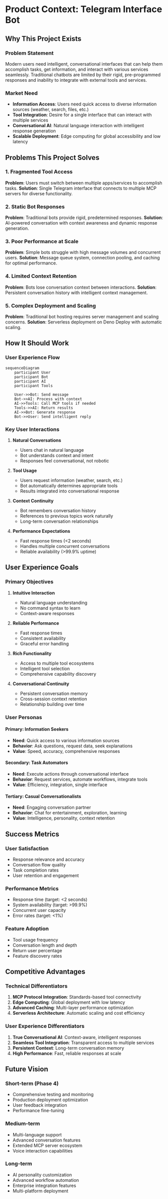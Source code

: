 # Product Context: Telegram Interface Bot

## Why This Project Exists

### Problem Statement
Modern users need intelligent, conversational interfaces that can help them accomplish tasks, get information, and interact with various services seamlessly. Traditional chatbots are limited by their rigid, pre-programmed responses and inability to integrate with external tools and services.

### Market Need
- **Information Access**: Users need quick access to diverse information sources (weather, search, files, etc.)
- **Tool Integration**: Desire for a single interface that can interact with multiple services
- **Conversational AI**: Natural language interaction with intelligent response generation
- **Scalable Deployment**: Edge computing for global accessibility and low latency

## Problems This Project Solves

### 1. Fragmented Tool Access
**Problem**: Users must switch between multiple apps/services to accomplish tasks.
**Solution**: Single Telegram interface that connects to multiple MCP servers for diverse functionality.

### 2. Static Bot Responses
**Problem**: Traditional bots provide rigid, predetermined responses.
**Solution**: AI-powered conversation with context awareness and dynamic response generation.

### 3. Poor Performance at Scale
**Problem**: Simple bots struggle with high message volumes and concurrent users.
**Solution**: Message queue system, connection pooling, and caching for optimal performance.

### 4. Limited Context Retention
**Problem**: Bots lose conversation context between interactions.
**Solution**: Persistent conversation history with intelligent context management.

### 5. Complex Deployment and Scaling
**Problem**: Traditional bot hosting requires server management and scaling concerns.
**Solution**: Serverless deployment on Deno Deploy with automatic scaling.

## How It Should Work

### User Experience Flow

```mermaid
sequenceDiagram
    participant User
    participant Bot
    participant AI
    participant Tools

    User->>Bot: Send message
    Bot->>AI: Process with context
    AI->>Tools: Call MCP tools if needed
    Tools->>AI: Return results
    AI->>Bot: Generate response
    Bot->>User: Send intelligent reply
```

### Key User Interactions

1. **Natural Conversations**
   - Users chat in natural language
   - Bot understands context and intent
   - Responses feel conversational, not robotic

2. **Tool Usage**
   - Users request information (weather, search, etc.)
   - Bot automatically determines appropriate tools
   - Results integrated into conversational response

3. **Context Continuity**
   - Bot remembers conversation history
   - References to previous topics work naturally
   - Long-term conversation relationships

4. **Performance Expectations**
   - Fast response times (<2 seconds)
   - Handles multiple concurrent conversations
   - Reliable availability (>99.9% uptime)

## User Experience Goals

### Primary Objectives

1. **Intuitive Interaction**
   - Natural language understanding
   - No command syntax to learn
   - Context-aware responses

2. **Reliable Performance**
   - Fast response times
   - Consistent availability
   - Graceful error handling

3. **Rich Functionality**
   - Access to multiple tool ecosystems
   - Intelligent tool selection
   - Comprehensive capability discovery

4. **Conversational Continuity**
   - Persistent conversation memory
   - Cross-session context retention
   - Relationship building over time

### User Personas

#### Primary: Information Seekers
- **Need**: Quick access to various information sources
- **Behavior**: Ask questions, request data, seek explanations
- **Value**: Speed, accuracy, comprehensive responses

#### Secondary: Task Automators
- **Need**: Execute actions through conversational interface
- **Behavior**: Request services, automate workflows, integrate tools
- **Value**: Efficiency, integration, single interface

#### Tertiary: Casual Conversationalists
- **Need**: Engaging conversation partner
- **Behavior**: Chat for entertainment, exploration, learning
- **Value**: Intelligence, personality, context retention

## Success Metrics

### User Satisfaction
- Response relevance and accuracy
- Conversation flow quality
- Task completion rates
- User retention and engagement

### Performance Metrics
- Response time (target: <2 seconds)
- System availability (target: >99.9%)
- Concurrent user capacity
- Error rates (target: <1%)

### Feature Adoption
- Tool usage frequency
- Conversation length and depth
- Return user percentage
- Feature discovery rates

## Competitive Advantages

### Technical Differentiators
1. **MCP Protocol Integration**: Standards-based tool connectivity
2. **Edge Computing**: Global deployment with low latency
3. **Advanced Caching**: Multi-layer performance optimization
4. **Serverless Architecture**: Automatic scaling and cost efficiency

### User Experience Differentiators
1. **True Conversational AI**: Context-aware, intelligent responses
2. **Seamless Tool Integration**: Transparent access to multiple services
3. **Persistent Context**: Long-term conversation memory
4. **High Performance**: Fast, reliable responses at scale

## Future Vision

### Short-term (Phase 4)
- Comprehensive testing and monitoring
- Production deployment optimization
- User feedback integration
- Performance fine-tuning

### Medium-term
- Multi-language support
- Advanced conversation features
- Extended MCP server ecosystem
- Voice interaction capabilities

### Long-term
- AI personality customization
- Advanced workflow automation
- Enterprise integration features
- Multi-platform deployment